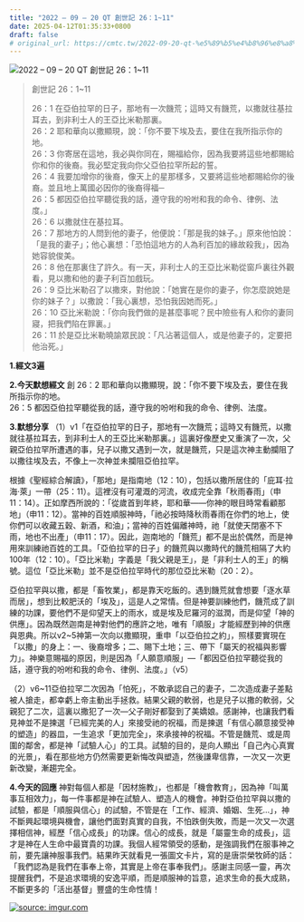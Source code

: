 ```yaml
---
title: "2022 – 09 – 20 QT 創世記 26：1~11"
date: 2025-04-12T01:35:33+0800
draft: false
# original_url: https://cmtc.tw/2022-09-20-qt-%e5%89%b5%e4%b8%96%e8%a8%98-26%ef%bc%9a111
---
```


![2022 – 09 – 20 QT 創世記 26：1\~11](/images/qt.jpg  "2022 – 09 – 20 QT 創世記 26：1\~11")

> 創世記 26：1\~11
>
> 26：1 在亞伯拉罕的日子，那地有一次饑荒；這時又有饑荒，以撒就往基拉耳去，到非利士人的王亞比米勒那裏。  
> 26：2 耶和華向以撒顯現，說：「你不要下埃及去，要住在我所指示你的地。  
> 26：3 你寄居在這地，我必與你同在，賜福給你，因為我要將這些地都賜給你和你的後裔。我必堅定我向你父亞伯拉罕所起的誓。  
> 26：4 我要加增你的後裔，像天上的星那樣多，又要將這些地都賜給你的後裔。並且地上萬國必因你的後裔得福─  
> 26：5 都因亞伯拉罕聽從我的話，遵守我的吩咐和我的命令、律例、法度。」  
> 26：6 以撒就住在基拉耳。  
> 26：7 那地方的人問到他的妻子，他便說：「那是我的妹子。」原來他怕說：「是我的妻子」；他心裏想：「恐怕這地方的人為利百加的緣故殺我」，因為她容貌俊美。  
> 26：8 他在那裏住了許久。有一天，非利士人的王亞比米勒從窗戶裏往外觀看，見以撒和他的妻子利百加戲玩。  
> 26：9 亞比米勒召了以撒來，對他說：「她實在是你的妻子，你怎麼說她是你的妹子？」以撒說：「我心裏想，恐怕我因她而死。」  
> 26：10 亞比米勒說：「你向我們做的是甚麼事呢？民中險些有人和你的妻同寢，把我們陷在罪裏。」  
> 26：11 於是亞比米勒曉諭眾民說：「凡沾著這個人，或是他妻子的，定要把他治死。」

**1.經文3遍**

**2.今天默想經文**
創 26：2 耶和華向以撒顯現，說：「你不要下埃及去，要住在我所指示你的地。  
26：5 都因亞伯拉罕聽從我的話，遵守我的吩咐和我的命令、律例、法度。

**3.默想分享**
（1）v1「在亞伯拉罕的日子，那地有一次饑荒；這時又有饑荒，以撒就往基拉耳去，到非利士人的王亞比米勒那裏。」這裏好像歷史又重演了一次，父親亞伯拉罕所遭遇的事，兒子以撒又遇到一次，就是饑荒，只是這次神主動攔阻了以撒往埃及去，不像上一次神並未攔阻亞伯拉罕。

根據《聖經綜合解讀》，「那地」是指南地（12：10），包括以撒所居住的「庇耳·拉海·萊」一帶（25：11）。這裡沒有可灌溉的河流，收成完全靠「秋雨春雨」（申11：14）。正如摩西所說的：「從歲首到年終，耶和華——你神的眼目時常看顧那地」（申11：12）。當神的百姓順服神時，「祂必按時降秋雨春雨在你們的地上，使你們可以收藏五穀、新酒，和油」；當神的百姓偏離神時，祂「就使天閉塞不下雨，地也不出產」（申11：17）。因此，迦南地的「饑荒」都不是出於偶然，而是神用來訓練祂百姓的工具。「亞伯拉罕的日子」的饑荒與以撒時代的饑荒相隔了大約100年（12：10）。「亞比米勒」字義是「我父親是王」，是「非利士人的王」的稱號。這位「亞比米勒」並不是亞伯拉罕時代的那位亞比米勒（20：2）。

亞伯拉罕與以撒，都是「畜牧業」，都是靠天吃飯的。遇到饑荒就會想要「逐水草而居」，想到比較肥沃的「埃及」，這是人之常情。但是神要訓練他們，饑荒成了訓練的功課，要他們不是仰望天上的雨水，或是埃及尼羅河的滋潤，而是仰望「神的供應」。因為既然迦南是神對他們的應許之地，唯有「順服」才能經歷到神的供應與恩典。所以v2\~5神第一次向以撒顯現，重申「以亞伯拉之約」，照樣要實現在「以撒」的身上：一、後裔增多；二、賜下土地；三、帶下「屬天的祝福與影響力」。神樂意賜福的原因，則是因為「人願意順服」—「都因亞伯拉罕聽從我的話，遵守我的吩咐和我的命令、律例、法度。」（v5）

（2）v6\~11亞伯拉罕二次因為「怕死」，不敢承認自己的妻子，二次造成妻子差點被人搶走，都幸虧上帝主動出手拯救。結果父親的軟弱，也是兒子以撒的軟弱，父親犯了二次，這裏以撒犯了一次—父子剛好都娶到了美嬌娘。感謝神，也讓我們看見神並不是揀選「已經完美的人」來接受祂的祝福，而是揀選「有信心願意接受神的塑造」的器皿，一生追求「更加完全」，來承接神的祝福。不管是饑荒、或是周圍的鄰舍，都是神「試驗人心」的工具。試驗的目的，是向人顯出「自己內心真實的光景」，看在那些地方仍然需要更新悔改與塑造，然後謙卑信靠，一次又一次更新改變，漸趨完全。

**4.今天的回應**
神對每個人都是「因材施教」，也都是「機會教育」，因為神「叫萬事互相效力」，每一件事都是神在試驗人、塑造人的機會。神對亞伯拉罕與以撒的試驗，都是「順服與信心」的試驗，不管是在「工作、經濟、婚姻、生死…」，神不斷興起環境與機會，讓他們面對真實的自我，不怕跌倒失敗，而是一次又一次選擇相信神，經歷「信心成長」的功課。信心的成長，就是「屬靈生命的成長」，這才是神在人生命中最寶貴的功課。我個人經常領受的感動，是強調我們在服事神之前，要先讓神服事我們。結果昨天就看見一張圖文卡片，寫的是唐崇榮牧師的話：「我們認為是我們在事奉上帝，其實是上帝在事奉我們」。感謝主同感一靈，再次提醒我們，不是追求環境的安逸平順，而是順服神的旨意，追求生命的長大成熟，不斷更多的「活出基督」豐盛的生命性情！

[![](/images/NsLVv3R.jpg "source: imgur.com")](https://imgur.com/NsLVv3R)
